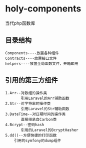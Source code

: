 # holy-components


当代php函数库

## 目录结构
    Components----放置各种组件
    Contracts----放置接口文件
    helpers----放置全局函数文件，开箱即用
## 引用的第三方组件
    1.Arr--对数组的操作类
           引用Laravel的Arr辅助函数
    2.Str--对字符串的操作类
           引用Laravel的Str辅助函数
    3.DateTime--对日期时间的操作类
           直接继承自Carbon类
    4.Bcrypt--密码hash
           引用的Laravel的BcryptHasher
    5.dd()--方便快捷的打印函数
        引用的symfony的dump组件
